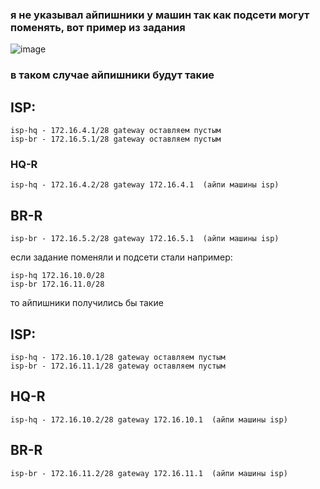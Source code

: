 ### я не указывал айпишники у машин так как подсети могут поменять, вот пример из задания
![image](https://github.com/user-attachments/assets/d348dfa1-4696-463c-b001-ba79811f839c)

### в таком случае айпишники будут такие
## ISP:
```
isp-hq - 172.16.4.1/28 gateway оставляем пустым
isp-br - 172.16.5.1/28 gateway оставляем пустым
```
### HQ-R
```
isp-hq - 172.16.4.2/28 gateway 172.16.4.1  (айпи машины isp)
```
## BR-R
```
isp-br - 172.16.5.2/28 gateway 172.16.5.1  (айпи машины isp)
```

если задание поменяли и подсети стали например:
```
isp-hq 172.16.10.0/28
isp-br 172.16.11.0/28
```
то айпишники получились бы такие
## ISP:
```
isp-hq - 172.16.10.1/28 gateway оставляем пустым
isp-br - 172.16.11.1/28 gateway оставляем пустым
```
## HQ-R
```
isp-hq - 172.16.10.2/28 gateway 172.16.10.1  (айпи машины isp)
```
## BR-R
```
isp-br - 172.16.11.2/28 gateway 172.16.11.1  (айпи машины isp)
```
